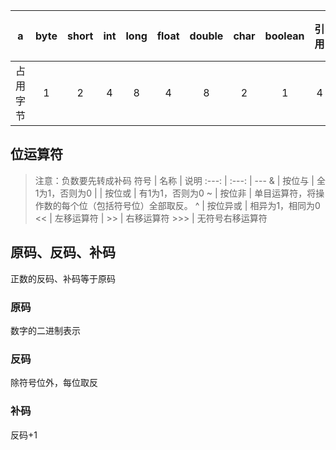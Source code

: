 a | byte | short | int | long | float | double | char | boolean | 引用 | 空对象
:---: | :---: | :---: | :---: | :---: | :---: | :---: | :---: | :---: | :---: | :---:
占用字节 | 1 | 2 | 4 | 8 | 4 | 8 | 2 | 1 | 4 | 8

## 位运算符
> 注意：负数要先转成补码
符号 | 名称 | 说明
:---: | :---: | ---
& | 按位与 | 全1为1，否则为0
\| | 按位或 | 有1为1，否则为0
~ | 按位非 | 单目运算符，将操作数的每个位（包括符号位）全部取反。
^ | 按位异或 | 相异为1，相同为0
<< | 左移运算符 | 
\>> | 右移运算符
\>>> | 无符号右移运算符

## 原码、反码、补码
正数的反码、补码等于原码
### 原码
数字的二进制表示
### 反码
除符号位外，每位取反
### 补码
反码+1
